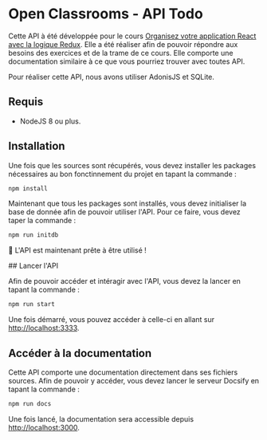 # Open Classrooms - API Todo

Cette API à été développée pour le cours [Organisez votre application React avec la logique Redux](https://openclassrooms.com/fr/courses/5511091-organisez-votre-application-react-avec-la-logique-redux). Elle a été réaliser afin de pouvoir répondre aux besoins des exercices et de la trame de ce cours. Elle comporte une documentation similaire à ce que vous pourriez trouver avec toutes API.

Pour réaliser cette API, nous avons utiliser AdonisJS et SQLite.

## Requis

- NodeJS 8 ou plus.

## Installation

Une fois que les sources sont récupérés, vous devez installer les packages nécessaires au bon fonctinnement du projet en tapant la commande :

```bash
npm install
```

Maintenant que tous les packages sont installés, vous devez initialiser la base de donnée afin de pouvoir utiliser l'API. Pour ce faire, vous devez taper la commande :

```bash
npm run initdb
```

:tada: L'API est maintenant prête à être utilisé !

## Lancer l'API

Afin de pouvoir accéder et intéragir avec l'API, vous devez la lancer en tapant la commande :

```bash
npm run start
```

Une fois démarré, vous pouvez accéder à celle-ci en allant sur  [http://localhost:3333](http://localhost:3333).

## Accéder à la documentation

Cette API comporte une documentation directement dans ses fichiers sources. Afin de pouvoir y accéder, vous devez lancer le serveur Docsify en tapant la commande :

```bash
npm run docs
```

Une fois lancé, la documentation sera accessible depuis [http://localhost:3000](http://localhost:3000).